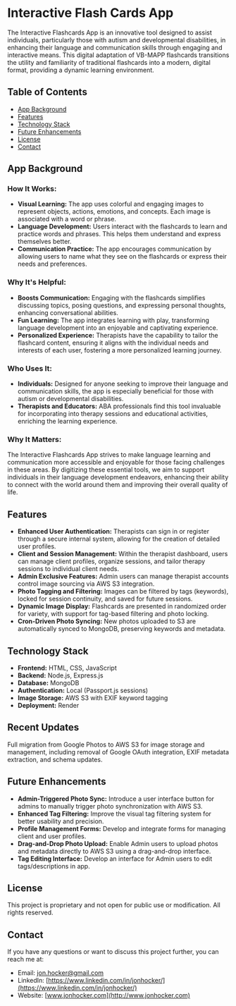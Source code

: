 # Interactive Flash Cards App

The Interactive Flashcards App is an innovative tool designed to assist individuals, particularly those with autism and developmental disabilities, in enhancing their language and communication skills through engaging and interactive means. This digital adaptation of VB-MAPP flashcards transitions the utility and familiarity of traditional flashcards into a modern, digital format, providing a dynamic learning environment.

## Table of Contents
- [App Background](#app-background)
- [Features](#features)
- [Technology Stack](#technology-stack)
- [Future Enhancements](#future-enhancements)
- [License](#license)
- [Contact](#contact)

## App Background

### How It Works:
- **Visual Learning:** The app uses colorful and engaging images to represent objects, actions, emotions, and concepts. Each image is associated with a word or phrase.
- **Language Development:** Users interact with the flashcards to learn and practice words and phrases. This helps them understand and express themselves better.
- **Communication Practice:** The app encourages communication by allowing users to name what they see on the flashcards or express their needs and preferences.

### Why It's Helpful:
- **Boosts Communication:** Engaging with the flashcards simplifies discussing topics, posing questions, and expressing personal thoughts, enhancing conversational abilities.
- **Fun Learning:** The app integrates learning with play, transforming language development into an enjoyable and captivating experience.
- **Personalized Experience:** Therapists have the capability to tailor the flashcard content, ensuring it aligns with the individual needs and interests of each user, fostering a more personalized learning journey.

### Who Uses It:
- **Individuals:** Designed for anyone seeking to improve their language and communication skills, the app is especially beneficial for those with autism or developmental disabilities.
- **Therapists and Educators:** ABA professionals find this tool invaluable for incorporating into therapy sessions and educational activities, enriching the learning experience.

### Why It Matters:
The Interactive Flashcards App strives to make language learning and communication more accessible and enjoyable for those facing challenges in these areas. By digitizing these essential tools, we aim to support individuals in their language development endeavors, enhancing their ability to connect with the world around them and improving their overall quality of life.

## Features
- **Enhanced User Authentication:** Therapists can sign in or register through a secure internal system, allowing for the creation of detailed user profiles.
- **Client and Session Management:** Within the therapist dashboard, users can manage client profiles, organize sessions, and tailor therapy sessions to individual client needs.
- **Admin Exclusive Features:** Admin users can manage therapist accounts control image sourcing via AWS S3 integration.
- **Photo Tagging and Filtering:** Images can be filtered by tags (keywords), locked for session continuity, and saved for future sessions.
- **Dynamic Image Display:** Flashcards are presented in randomized order for variety, with support for tag-based filtering and photo locking.
- **Cron-Driven Photo Syncing:** New photos uploaded to S3 are automatically synced to MongoDB, preserving keywords and metadata.

## Technology Stack
- **Frontend:** HTML, CSS, JavaScript
- **Backend:** Node.js, Express.js
- **Database:** MongoDB
- **Authentication:** Local (Passport.js sessions)
- **Image Storage:** AWS S3 with EXIF keyword tagging
- **Deployment:** Render

## Recent Updates
Full migration from Google Photos to AWS S3 for image storage and management, including removal of Google OAuth integration, EXIF metadata extraction, and schema updates.

## Future Enhancements
- **Admin-Triggered Photo Sync:** Introduce a user interface button for admins to manually trigger photo synchronization with AWS S3.
- **Enhanced Tag Filtering:** Improve the visual tag filtering system for better usability and precision.
- **Profile Management Forms:** Develop and integrate forms for managing client and user profiles.
- **Drag-and-Drop Photo Upload:** Enable Admin users to upload photos and metadata directly to AWS S3 using a drag-and-drop interface.
- **Tag Editing Interface:** Develop an interface for Admin users to edit tags/descriptions in app.

## License
This project is proprietary and not open for public use or modification. All rights reserved.

## Contact
If you have any questions or want to discuss this project further, you can reach me at:

- Email: jon.hocker@gmail.com
- LinkedIn: [https://www.linkedin.com/in/jonhocker/](https://www.linkedin.com/in/jonhocker/)
- Website: [www.jonhocker.com](http://www.jonhocker.com)

